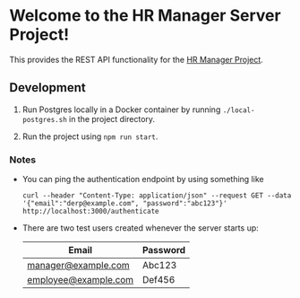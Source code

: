 # Welcome to the HR Manager Server Project!

This provides the REST API functionality for the [HR Manager Project](https://github.com/ChristineShaffer/hr-manager).

## Development

1. Run Postgres locally in a Docker container by running `./local-postgres.sh` in the project directory.


2. Run the project using `npm run start`.

### Notes

- You can ping the authentication endpoint by using something like
  ```shell
  curl --header "Content-Type: application/json" --request GET --data '{"email":"derp@example.com", "password":"abc123"}' http://localhost:3000/authenticate
  ```
- There are two test users created whenever the server starts up:

  | Email | Password |
  | ----------- | ----------- |
  | manager@example.com | Abc123 |
  | employee@example.com | Def456 |
